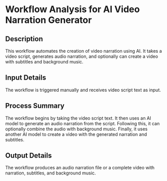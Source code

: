 # Workflow Analysis for AI Video Narration Generator

## Description
This workflow automates the creation of video narration using AI. It takes a video script, generates audio narration, and optionally can create a video with subtitles and background music.

## Input Details
The workflow is triggered manually and receives video script text as input.

## Process Summary
The workflow begins by taking the video script text. It then uses an AI model to generate an audio narration from the script. Following this, it can optionally combine the audio with background music. Finally, it uses another AI model to create a video with the generated narration and subtitles.

## Output Details
The workflow produces an audio narration file or a complete video with narration, subtitles, and background music.
